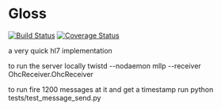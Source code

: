 Gloss
====
[![Build Status](https://travis-ci.org/openhealthcare/gloss.svg?branch=master)](https://travis-ci.org/openhealthcare/gloss)
[![Coverage Status](https://coveralls.io/repos/github/openhealthcare/gloss/badge.svg?branch=master)](https://coveralls.io/github/openhealthcare/gloss?branch=master)

a very quick hl7 implementation

to run the server locally
twistd --nodaemon mllp --receiver OhcReceiver.OhcReceiver


to run fire 1200 messages at it and get a timestamp run
python tests/test_message_send.py 
